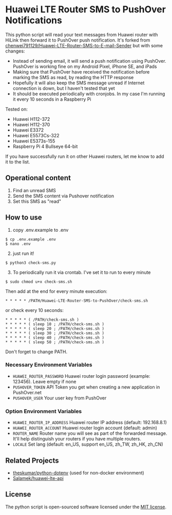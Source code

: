 # Huawei LTE Router SMS to PushOver Notifications

This python script will read your text messages from Huawei router with HiLink then forward it to PushOver push notification. It's forked from [chenwei791129/Huawei-LTE-Router-SMS-to-E-mail-Sender](https://github.com/chenwei791129/Huawei-LTE-Router-SMS-to-E-mail-Sender) but with some changes:
- Instead of sending email, it will send a push notification using PushOver. PushOver is working fine on my Android Pixel, iPhone SE, and iPads
- Making sure that PushOver have received the notification before marking the SMS as read, by reading the HTTP response
- Hopefully it will also keep the SMS message unread if Internet connection is down, but I haven't tested that yet
- It should be executed periodically with cronjobs. In my case I'm running it every 10 seconds in a Raspberry Pi



Tested on:
* Huawei H112-372
* Huawei H112-370
* Huawei E3372
* Huawei E5573Cs-322
* Huawei E5373s-155
* Raspberry Pi 4 Bullseye 64-bit

If you have successfully run it on other Huawei routers, let me know to add it to the list.

## Operational content

1. Find an unread SMS
2. Send the SMS content via Pushover notification
3. Set this SMS as "read"


## How to use

1. copy .env.example to .env
```console
$ cp .env.example .env
$ nano .env
```

2. just run it!
```console
$ python3 check-sms.py
```

3. To periodically run it via crontab. I've set it to run to every minute
```console
$ sudo chmod u+x check-sms.sh
```

Then add at the end for every minute execution:
```console
* * * * * /PATH/Huawei-LTE-Router-SMS-to-PushOver/check-sms.sh
```
or check every 10 seconds:
```console
* * * * * ( /PATH/check-sms.sh )  
* * * * * ( sleep 10 ; /PATH/check-sms.sh )  
* * * * * ( sleep 20 ; /PATH/check-sms.sh )  
* * * * * ( sleep 30 ; /PATH/check-sms.sh )  
* * * * * ( sleep 40 ; /PATH/check-sms.sh )  
* * * * * ( sleep 50 ; /PATH/check-sms.sh )  
```
Don't forget to change PATH.

### Necessary Environment Variables
* `HUAWEI_ROUTER_PASSWORD` Huawei router login password (example: 123456). Leave empty if none
* `PUSHOVER_TOKEN` API Token you get when creating a new application in PushOver.net
* `PUSHOVER_USER` Your user key from PushOver

### Option Environment Variables
* `HUAWEI_ROUTER_IP_ADDRESS` Huawei router IP address (default: 192.168.8.1)
* `HUAWEI_ROUTER_ACCOUNT` Huawei router login account (default: admin)
* `ROUTER_NAME` Router name you will see as part of the forwarded message. It'll help distinguish your routers if you have multiple routers.
* `LOCALE` Set lang (default: en_US, support en_US, zh_TW, zh_HK, zh_CN)


## Related Projects

- [theskumar/python-dotenv](https://github.com/theskumar/python-dotenv) (used for non-docker environment)
- [Salamek/huawei-lte-api](https://github.com/Salamek/huawei-lte-api)

## License

The python script is open-sourced software licensed under the [MIT license](https://opensource.org/licenses/MIT).



